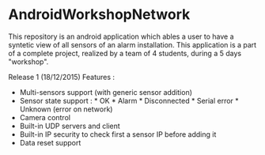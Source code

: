 # AndroidWorkshopNetwork

This repository is an android application which ables a user to have a syntetic view of all sensors of an alarm installation.
This application is a part of a complete project, realized by a team of 4 students, during a 5 days "workshop".

Release 1 (18/12/2015)
Features :
  - Multi-sensors support (with generic sensor addition)
  - Sensor state support :
        * OK
        * Alarm
        * Disconnected
        * Serial error
        * Unknown (error on network)
  - Camera control
  - Built-in UDP servers and client
  - Built-in IP security to check first a sensor IP before adding it
  - Data reset support
